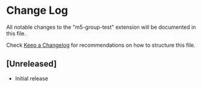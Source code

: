 # Change Log

All notable changes to the "m5-group-test" extension will be documented in this file.

Check [Keep a Changelog](http://keepachangelog.com/) for recommendations on how to structure this file.

## [Unreleased]

- Initial release